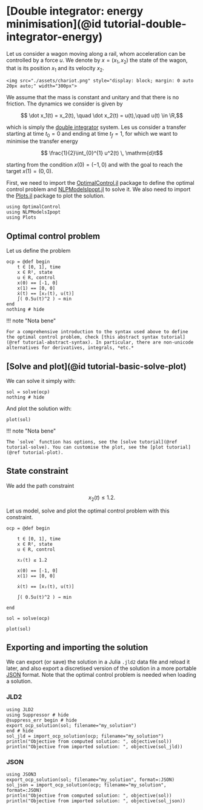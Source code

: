 # [Double integrator: energy minimisation](@id tutorial-double-integrator-energy)

Let us consider a wagon moving along a rail, whom acceleration can be controlled by a force $u$.
We denote by $x = (x_1, x_2)$ the state of the wagon, that is its position $x_1$ and its velocity $x_2$.

```@raw html
<img src="./assets/chariot.png" style="display: block; margin: 0 auto 20px auto;" width="300px">
```

We assume that the mass is constant and unitary and that there is no friction. The dynamics we consider is given by

```math
    \dot x_1(t) = x_2(t), \quad \dot x_2(t) = u(t),\quad u(t) \in \R,
```

which is simply the [double integrator](https://en.wikipedia.org/w/index.php?title=Double_integrator&oldid=1071399674) system.
Les us consider a transfer starting at time $t_0 = 0$ and ending at time $t_f = 1$, for which we want to minimise the transfer energy

```math
    \frac{1}{2}\int_{0}^{1} u^2(t) \, \mathrm{d}t
```

starting from the condition $x(0) = (-1, 0)$ and with the goal to reach the target $x(1) = (0, 0)$.

First, we need to import the [OptimalControl.jl](https://control-toolbox.org/OptimalControl.jl) package to define the 
optimal control problem and [NLPModelsIpopt.jl](https://jso.dev/NLPModelsIpopt.jl) to solve it. 
We also need to import the [Plots.jl](https://docs.juliaplots.org) package to plot the solution.

```@example main
using OptimalControl
using NLPModelsIpopt
using Plots
```

## Optimal control problem

Let us define the problem

```@example main
ocp = @def begin
    t ∈ [0, 1], time
    x ∈ R², state
    u ∈ R, control
    x(0) == [-1, 0]
    x(1) == [0, 0]
    ẋ(t) == [x₂(t), u(t)]
    ∫( 0.5u(t)^2 ) → min
end
nothing # hide
```

!!! note "Nota bene"

    For a comprehensive introduction to the syntax used above to define the optimal control problem, check [this abstract syntax tutorial](@ref tutorial-abstract-syntax). In particular, there are non-unicode alternatives for derivatives, integrals, *etc.*
    
## [Solve and plot](@id tutorial-basic-solve-plot)

We can solve it simply with:

```@example main
sol = solve(ocp)
nothing # hide
```

And plot the solution with:

```@example main
plot(sol)
```

!!! note "Nota bene"

    The `solve` function has options, see the [solve tutorial](@ref tutorial-solve). You can customise the plot, see the [plot tutorial](@ref tutorial-plot).

## State constraint

We add the path constraint

```math
x_2(t) \le 1.2.
```

Let us model, solve and plot the optimal control problem with this constraint.

```@example main
ocp = @def begin

    t ∈ [0, 1], time
    x ∈ R², state
    u ∈ R, control

    x₂(t) ≤ 1.2

    x(0) == [-1, 0]
    x(1) == [0, 0]

    ẋ(t) == [x₂(t), u(t)]

    ∫( 0.5u(t)^2 ) → min

end

sol = solve(ocp)

plot(sol)
```

## Exporting and importing the solution

We can export (or save) the solution in a Julia `.jld2` data file and reload it later, and also export a discretised version of the solution in a more portable [JSON](https://en.wikipedia.org/wiki/JSON) format. Note that the optimal control problem is needed when loading a solution.

### JLD2

```@example main
using JLD2
using Suppressor # hide
@suppress_err begin # hide
export_ocp_solution(sol; filename="my_solution")
end # hide
sol_jld = import_ocp_solution(ocp; filename="my_solution")
println("Objective from computed solution: ", objective(sol))
println("Objective from imported solution: ", objective(sol_jld))
```

### JSON

```@example main
using JSON3
export_ocp_solution(sol; filename="my_solution", format=:JSON)
sol_json = import_ocp_solution(ocp; filename="my_solution", format=:JSON)
println("Objective from computed solution: ", objective(sol))
println("Objective from imported solution: ", objective(sol_json))
```
